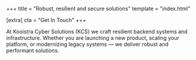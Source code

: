 +++
title = "Robust, resilient and secure solutions"
template = "index.html"

[extra]
cta = "Get In Touch"
+++

At Kooistra Cyber Solutions (KCS) we craft resilient backend systems and infrastructure. Whether you are launching a new product, scaling your platform, or modernizing legacy systems — we deliver robust and performant solutions.
